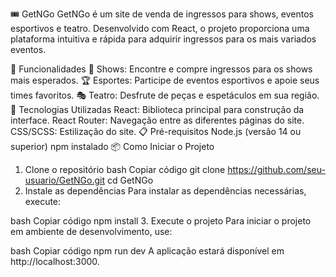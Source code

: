 🎟️ GetNGo
GetNGo é um site de venda de ingressos para shows, eventos esportivos e teatro. Desenvolvido com React, o projeto proporciona uma plataforma intuitiva e rápida para adquirir ingressos para os mais variados eventos.

📝 Funcionalidades
🕺 Shows: Encontre e compre ingressos para os shows mais esperados.
🏆 Esportes: Participe de eventos esportivos e apoie seus times favoritos.
🎭 Teatro: Desfrute de peças e espetáculos em sua região.
🚀 Tecnologias Utilizadas
React: Biblioteca principal para construção da interface.
React Router: Navegação entre as diferentes páginas do site.
CSS/SCSS: Estilização do site.
📋 Pré-requisitos
Node.js (versão 14 ou superior)
npm instalado
📦 Como Iniciar o Projeto
1. Clone o repositório
bash
Copiar código
git clone https://github.com/seu-usuario/GetNGo.git
cd GetNGo
2. Instale as dependências
Para instalar as dependências necessárias, execute:

bash
Copiar código
npm install
3. Execute o projeto
Para iniciar o projeto em ambiente de desenvolvimento, use:

bash
Copiar código
npm run dev
A aplicação estará disponível em http://localhost:3000.
